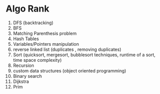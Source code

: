 # Algo Rank

1. DFS (backtracking)
2. BFS
3. Matching Parenthesis problem
4. Hash Tables
5. Variables/Pointers manipulation
6. reverse linked list (duplicates , removing duplicates)
7. Sort (quicksort, mergesort, bubblesort techniques,
   runtime of a sort, time space complexity)
8. Recursion
9. custom data structures (object oriented programming)
10. Binary search
11. Dijkstra
12. Prim
